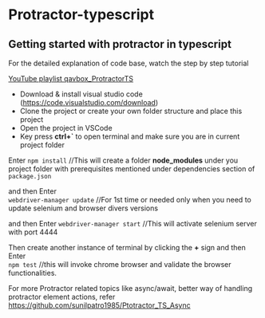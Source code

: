 # Protractor-typescript

## Getting started with protractor in typescript

For the detailed explanation of code base, watch the step by step tutorial 

[YouTube playlist qavbox_ProtractorTS](https://www.youtube.com/watch?v=-zNFZjRo9Cc&list=PLPO0LFyCaSo1yMwM8VQZrE7japdwypBvb)


* Download & install visual studio code (https://code.visualstudio.com/download)  
* Clone the project or create your own folder structure and place this project   
* Open the project in VSCode  
* Key press **ctrl+`** to open terminal and make sure you are in current project folder

Enter ```npm install``` //This will create a folder **node_modules** under you project folder with prerequisites mentioned under dependencies section of ```package.json```

and then Enter  
```webdriver-manager update``` //For 1st time or needed only when you need to update selenium and browser divers versions

and then Enter 
```webdriver-manager start``` //This will activate selenium server with port 4444

Then create another instance of terminal by clicking the **+** sign and then Enter  
```npm test``` //this will invoke chrome browser and validate the browser functionalities.

For more Protractor related topics like async/await, better way of handling protractor element actions, refer  
https://github.com/sunilpatro1985/Ptotractor_TS_Async
